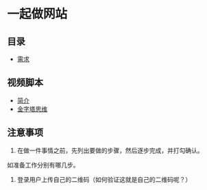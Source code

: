 # 一起做网站


## 目录

* [需求](./001-requirements.md)


## 视频脚本

* [简介](./script/001-intro.md)
* [金字塔思维](./script/002-pyramid-logic.md)







## 注意事项

1. 在做一件事情之前，先列出要做的步骤，然后逐步完成，并打勾确认。

如准备工作分别有哪几步。



1. 登录用户上传自己的二维码（如何验证这就是自己的二维码呢？）